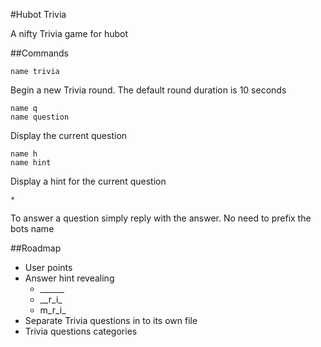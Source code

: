 #Hubot Trivia

A nifty Trivia game for hubot

##Commands

    name trivia

Begin a new Trivia round. The default round duration is 10 seconds

    name q
    name question

Display the current question

    name h
    name hint

Display a hint for the current question

    *

To answer a question simply reply with the answer. No need to prefix the bots name

##Roadmap

- User points
- Answer hint revealing
    - \_\_\_\_\_\_
    - \_\_r\_i\_
    - m\_r\_i\_
- Separate Trivia questions in to its own file
- Trivia questions categories